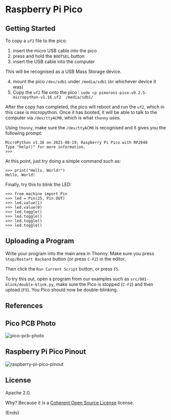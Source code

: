 # Raspberry Pi Pico #

## Getting Started ##

To copy a `uf2` file to the pico:

1) insert the micro USB cable into the pico
2) press and hold the `BOOTSEL` button
3) insert the USB cable into the computer

This will be recognised as a USB Mass Storage device.

4) mount the pico `/dev/sdb1` under `/media/sdb1` (or whichever device it was)
5) Copy the `uf2` file onto the pico : `sudo cp pimoroni-pico-v0.2.5-micropython-v1.16.uf2  /media/sdb1/`

After the copy has completed, the pico will reboot and run the `uf2`, which in
this case is micropython. Once it has booted, it will be able to talk to the
computer via `/dev/ttyACM0`, which is what `thonny` uses.

Using `thonny`, make sure the `/dev/ttyACM0` is recognised and it gives you the
following prompt:

```
MicroPython v1.16 on 2021-08-19; Raspberry Pi Pico with RP2040
Type "help()" for more information.
>>>
```

At this point, just try doing a simple command such as:

```
>>> print("Hello, World!")
Hello, World!
```

Finally, try this to blink the LED:

```
>>> from machine import Pin
>>> led = Pin(25, Pin.OUT)
>>> led.value(1)
>>> led.value(0)
>>> led.toggle()
>>> led.toggle()
>>> led.toggle()
>>> led.toggle()
```

## Uploading a Program ##

Write your program into the main area in Thonny. Make sure you press
`Stop/Restart Backend` button (or press `C-F2`) in the editor.

Then click the `Run Current Script` button, or press `F5`.

To try this out, open a program from our examples such as
`src/001-blink/double-blink.py`, make sure the Pico is stopped (`C-F2`) and
then upload (`F5`). You Pico should now be double-blinking.

## References ##

## Pico PCB Photo ##

![pico-pcb-photo](https://user-images.githubusercontent.com/3048/133996022-31b8c0d9-21e7-4ff9-87f8-aa4dc2f4f0c1.png)

## Raspberry Pi Pico Pinout ##

![raspberry-pi-pico-pinout](https://user-images.githubusercontent.com/3048/133995716-685a9a72-7975-47ad-bfc0-241f8cb1845a.png)

## License ##

Apache 2.0.

Why? Because it is a [Coherent Open Source License](https://licenseuse.org/)
license.

(Ends)
